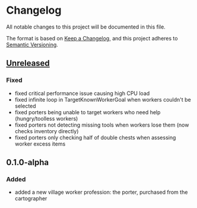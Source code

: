 # Changelog

All notable changes to this project will be documented in this file.

The format is based on [Keep a Changelog](https://keepachangelog.com/en/1.1.0/),
and this project adheres to [Semantic Versioning](https://semver.org/spec/v2.0.0.html).

## [Unreleased](https://github.com/SoSly/VillageWorkersPlus/tree/main)

### Fixed
- fixed critical performance issue causing high CPU load
- fixed infinite loop in TargetKnownWorkerGoal when workers couldn't be selected
- fixed porters being unable to target workers who need help (hungry/toolless workers)
- fixed porters not detecting missing tools when workers lose them (now checks inventory directly)
- fixed porters only checking half of double chests when assessing worker excess items

## 0.1.0-alpha

### Added
- added a new village worker profession: the porter, purchased from the cartographer
